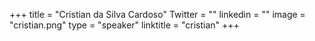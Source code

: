 +++ 
title = "Cristian da Silva Cardoso" 
Twitter = "" 
linkedin = "" 
image = "cristian.png" 
type = "speaker" 
linktitle = "cristian" 
+++ 